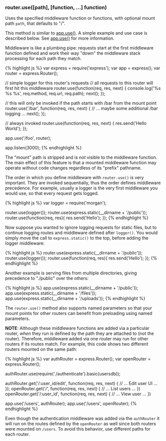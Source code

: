 <h3 id='router.use'>router.use([path], [function, ...] function)</h3>

Uses the specified middleware function or functions, with optional mount path `path`, that defaults to "/".

This method is similar to [app.use()](#app.use). A simple example and use case is described below.
See [app.use()](#app.use) for more information.

Middleware is like a plumbing pipe: requests start at the first middleware function defined
and work their way "down" the middleware stack processing for each path they match.

{% highlight js %}
var express = require('express');
var app = express();
var router = express.Router();

// simple logger for this router's requests
// all requests to this router will first hit this middleware
router.use(function(req, res, next) {
  console.log('%s %s %s', req.method, req.url, req.path);
  next();
});

// this will only be invoked if the path starts with /bar from the mount point
router.use('/bar', function(req, res, next) {
  // ... maybe some additional /bar logging ...
  next();
});

// always invoked
router.use(function(req, res, next) {
  res.send('Hello World');
});

app.use('/foo', router);

app.listen(3000);
{% endhighlight %}

The "mount" path is stripped and is _not_ visible to the middleware function.
The main effect of this feature is that a mounted middleware function may operate without
code changes regardless of its "prefix" pathname.

The order in which you define middleware with `router.use()` is very important.
They are invoked sequentially, thus the order defines middleware precedence. For example,
usually a logger is the very first middleware you would use, so that every request gets logged.

{% highlight js %}
var logger = require('morgan');

router.use(logger());
router.use(express.static(__dirname + '/public'));
router.use(function(req, res){
  res.send('Hello');
});
{% endhighlight %}

Now suppose you wanted to ignore logging requests for static files, but to continue
logging routes and middleware defined after `logger()`.  You would simply move the call to `express.static()` to the top,
before adding the logger middleware:

{% highlight js %}
router.use(express.static(__dirname + '/public'));
router.use(logger());
router.use(function(req, res){
  res.send('Hello');
});
{% endhighlight %}

Another example is serving files from multiple directories,
giving precedence to "./public" over the others:

{% highlight js %}
app.use(express.static(__dirname + '/public'));
app.use(express.static(__dirname + '/files'));
app.use(express.static(__dirname + '/uploads'));
{% endhighlight %}

The `router.use()` method also supports named parameters so that your mount points
for other routers can benefit from preloading using named parameters.

__NOTE__: Although these middleware functions are added via a particular router, _when_
they run is defined by the path they are attached to (not the router). Therefore,
middleware added via one router may run for other routers if its routes
match. For example, this code shows two different routers mounted on the same path:

{% highlight js %}
var authRouter = express.Router();
var openRouter = express.Router();

authRouter.use(require('./authenticate').basic(usersdb));

authRouter.get('/:user_id/edit', function(req, res, next) { 
  // ... Edit user UI ...  
});
openRouter.get('/', function(req, res, next) { 
  // ... List users ... 
})
openRouter.get('/:user_id', function(req, res, next) { 
  // ... View user ... 
})

app.use('/users', authRouter);
app.use('/users', openRouter);
{% endhighlight %}

Even though the authentication middleware was added via the `authRouter` it will run on the routes defined by the `openRouter` as well since both routers were mounted on `/users`.  To avoid this behavior, use different paths for each router.
